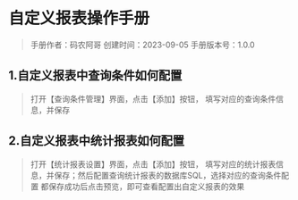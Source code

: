 # 自定义报表操作手册
> 手册作者：码农阿哥
> 创建时间：2023-09-05
> 手册版本号：1.0.0

## 1.自定义报表中查询条件如何配置

> 打开【查询条件管理】界面，点击【添加】按钮，
> 填写对应的查询条件信息，并保存

## 2.自定义报表中统计报表如何配置

> 打开【统计报表设置】界面，点击【添加】按钮，
> 填写对应的统计报表信息，并保存；然后配置查询统计报表的数据库SQL，选择对应的查询条件配置
> 都保存成功后点击预览，即可查看配置出自定义报表的效果